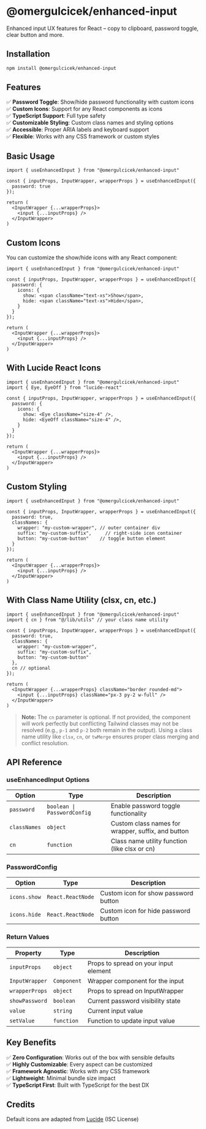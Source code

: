 # @omergulcicek/enhanced-input

Enhanced input UX features for React – copy to clipboard, password toggle, clear button and more.

## Installation

```bash
npm install @omergulcicek/enhanced-input
```

## Features

✅ **Password Toggle**: Show/hide password functionality with custom icons  
✅ **Custom Icons**: Support for any React components as icons  
✅ **TypeScript Support**: Full type safety  
✅ **Customizable Styling**: Custom class names and styling options  
✅ **Accessible**: Proper ARIA labels and keyboard support  
✅ **Flexible**: Works with any CSS framework or custom styles  

## Basic Usage

```tsx
import { useEnhancedInput } from "@omergulcicek/enhanced-input"

const { inputProps, InputWrapper, wrapperProps } = useEnhancedInput({
  password: true
});

return (
  <InputWrapper {...wrapperProps}>
    <input {...inputProps} />
  </InputWrapper>
)
```

## Custom Icons

You can customize the show/hide icons with any React component:

```tsx
import { useEnhancedInput } from "@omergulcicek/enhanced-input"

const { inputProps, InputWrapper, wrapperProps } = useEnhancedInput({
  password: {
    icons: {
      show: <span className="text-xs">Show</span>,
      hide: <span className="text-xs">Hide</span>,
    }
  }
});

return (
  <InputWrapper {...wrapperProps}>
    <input {...inputProps} />
  </InputWrapper>
)
```

## With Lucide React Icons

```tsx
import { useEnhancedInput } from "@omergulcicek/enhanced-input"
import { Eye, EyeOff } from "lucide-react"

const { inputProps, InputWrapper, wrapperProps } = useEnhancedInput({
  password: {
    icons: {
      show: <Eye className="size-4" />,
      hide: <EyeOff className="size-4" />,
    }
  }
});

return (
  <InputWrapper {...wrapperProps}>
    <input {...inputProps} />
  </InputWrapper>
)
```

## Custom Styling

```tsx
import { useEnhancedInput } from "@omergulcicek/enhanced-input"

const { inputProps, InputWrapper, wrapperProps } = useEnhancedInput({
  password: true,
  classNames: {
    wrapper: "my-custom-wrapper", // outer container div
    suffix: "my-custom-suffix",     // right-side icon container
    button: "my-custom-button"    // toggle button element
  }
});

return (
  <InputWrapper {...wrapperProps}>
    <input {...inputProps} />
  </InputWrapper>
)
```

## With Class Name Utility (clsx, cn, etc.)

```tsx
import { useEnhancedInput } from "@omergulcicek/enhanced-input"
import { cn } from "@/lib/utils" // your class name utility

const { inputProps, InputWrapper, wrapperProps } = useEnhancedInput({
  password: true,
  classNames: {
    wrapper: "my-custom-wrapper",
    suffix: "my-custom-suffix", 
    button: "my-custom-button"
  },
  cn // optional
});

return (
  <InputWrapper {...wrapperProps} className="border rounded-md">
    <input {...inputProps} className="px-3 py-2 w-full" />
  </InputWrapper>
)
```

> **Note:** The `cn` parameter is optional. If not provided, the component will work perfectly but conflicting Tailwind classes may not be resolved (e.g., `p-1` and `p-2` both remain in the output). Using a class name utility like `clsx`, `cn`, or `twMerge` ensures proper class merging and conflict resolution.

## API Reference

### useEnhancedInput Options

| Option | Type | Description |
|--------|------|-------------|
| `password` | `boolean \| PasswordConfig` | Enable password toggle functionality |
| `classNames` | `object` | Custom class names for wrapper, suffix, and button |
| `cn` | `function` | Class name utility function (like clsx or cn) |

### PasswordConfig

| Option | Type | Description |
|--------|------|-------------|
| `icons.show` | `React.ReactNode` | Custom icon for show password button |
| `icons.hide` | `React.ReactNode` | Custom icon for hide password button |

### Return Values

| Property | Type | Description |
|----------|------|-------------|
| `inputProps` | `object` | Props to spread on your input element |
| `InputWrapper` | `Component` | Wrapper component for the input |
| `wrapperProps` | `object` | Props to spread on InputWrapper |
| `showPassword` | `boolean` | Current password visibility state |
| `value` | `string` | Current input value |
| `setValue` | `function` | Function to update input value |

## Key Benefits

✅ **Zero Configuration**: Works out of the box with sensible defaults  
✅ **Highly Customizable**: Every aspect can be customized  
✅ **Framework Agnostic**: Works with any CSS framework  
✅ **Lightweight**: Minimal bundle size impact  
✅ **TypeScript First**: Built with TypeScript for the best DX

## Credits

Default icons are adapted from [Lucide](https://lucide.dev) (ISC License)